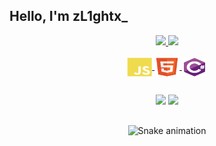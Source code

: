 ## Hello, I'm zL1ghtx_

<div align="center">
<div align="center">
  <a href="https://github.com/zL1ghtx">
  <img height="180em" src="https://github-readme-stats.vercel.app/api?username=zL1ghtx&show_icons=true&theme=radical&include_all_commits=true&count_private=true"/>
  <img height="180em" src="https://github-readme-stats.vercel.app/api/top-langs/?username=zL1ghtx&layout=compact&langs_count=7&theme=radical"/>
</div>


<div style="display: inline_block"><br>
  <img align="center" alt="Icon_js" height="30" width="40" src="https://raw.githubusercontent.com/devicons/devicon/master/icons/javascript/javascript-plain.svg">
  <img align="center" alt="Icon_htmlL" height="30" width="40" src="https://raw.githubusercontent.com/devicons/devicon/master/icons/html5/html5-original.svg">
  <img align="center" alt="Rafa-Csharp" height="30" width="40" src="https://raw.githubusercontent.com/devicons/devicon/master/icons/csharp/csharp-original.svg">

  
</div>

##

<div> 
  <a href="https://www.instagram.com/e9savv/" target="_blank"><img src="https://img.shields.io/badge/-Instagram-%23E4405F?style=for-the-badge&logo=instagram&logoColor=white" target="_blank"></a>
 <a href="https://discord.com/users/695273438172020787/" target="_blank"><img src="https://img.shields.io/badge/Discord-7289DA?style=for-the-badge&logo=discord&logoColor=white" target="_blank"></a>

##

  ![Snake animation](https://github.com/balah7/balah7/blob/output/github-contribution-grid-snake.svg)
 
</div>

